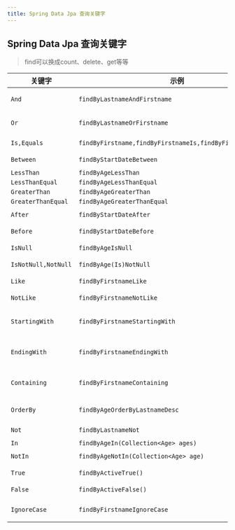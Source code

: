 ```yaml
---
title: Spring Data Jpa 查询关键字
---
```


## **Spring Data Jpa 查询关键字**

>find可以换成count、delete、get等等

| 关键字 | 示例 | 同功能JPQL |
| --- | --- | --- |
| `And` | `findByLastnameAndFirstname` | `where x.lastname = ?1 and x.firstname = ?2` |
| `Or` | `findByLastnameOrFirstname` | `where x.lastname = ?1 or x.firstname = ?2` |
| `Is,Equals` | `findByFirstname,findByFirstnameIs,findByFirstnameEquals` | `where x.firstname = 1?` |
| `Between` | `findByStartDateBetween` | `where x.startDate between 1? and ?2` |
| `LessThan` | `findByAgeLessThan` | `where x.age < ?1` |
| `LessThanEqual` | `findByAgeLessThanEqual` | `where x.age <= ?1` |
| `GreaterThan` | `findByAgeGreaterThan` | `where x.age > ?1` |
| `GreaterThanEqual` | `findByAgeGreaterThanEqual` | `where x.age >= ?1` |
| `After` | `findByStartDateAfter` | `where x.startDate > ?1` |
| `Before` | `findByStartDateBefore` | `where x.startDate < ?1` |
| `IsNull` | `findByAgeIsNull` | `where x.age is null` |
| `IsNotNull,NotNull` | `findByAge(Is)NotNull` | `where x.age not null` |
| `Like` | `findByFirstnameLike` | `where x.firstname like ?1` |
| `NotLike` | `findByFirstnameNotLike` | `where x.firstname not like ?1` |
| `StartingWith` | `findByFirstnameStartingWith` | `where x.firstname like ?1` (参数前面加 %) |
| `EndingWith` | `findByFirstnameEndingWith` | `where x.firstname like ?1` (参数后面加 %) |
| `Containing` | `findByFirstnameContaining` | `where x.firstname like ?1` (参数两边加 %) |
| `OrderBy` | `findByAgeOrderByLastnameDesc` | `where x.age = ?1 order by x.lastname desc` |
| `Not` | `findByLastnameNot` | `where x.lastname <> ?1` |
| `In` | `findByAgeIn(Collection<Age> ages)` | `where x.age in ?1` |
| `NotIn` | `findByAgeNotIn(Collection<Age> age)` | `where x.age not in ?1` |
| `True` | `findByActiveTrue()` | `where x.active = true` |
| `False` | `findByActiveFalse()` | `where x.active = false` |
| `IgnoreCase` | `findByFirstnameIgnoreCase` | `where UPPER(x.firstame) = UPPER(?1)` |
